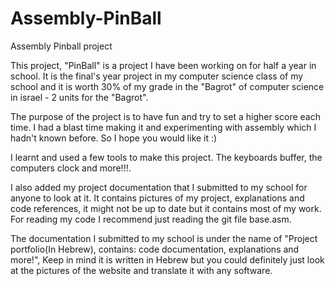 # Assembly-PinBall
Assembly Pinball project

This project, "PinBall" is a project I have been working on for half a year in school. It is the final's year project in my computer science class of my school and it is worth 30% of my grade in the "Bagrot" of computer science in israel - 2 units for the "Bagrot".

The purpose of the project is to have fun and try to set a higher score each time. I had a blast time making it and experimenting with assembly which I hadn't known before. So I hope you would like it :)

I learnt and used a few tools to make this project. The keyboards buffer, the computers clock and more!!!.

I also added my project documentation that I submitted to my school for anyone to look at it. It contains pictures of my project, explanations and code references, it might not be up to date but it contains most of my work. For reading my code I recommend just reading the git file base.asm.

The documentation I submitted to my school is under the name of "Project portfolio(In Hebrew), contains: code documentation, explanations and more!", Keep in mind it is written in Hebrew but you could definitely just look at the pictures of the website and translate it with any software.
